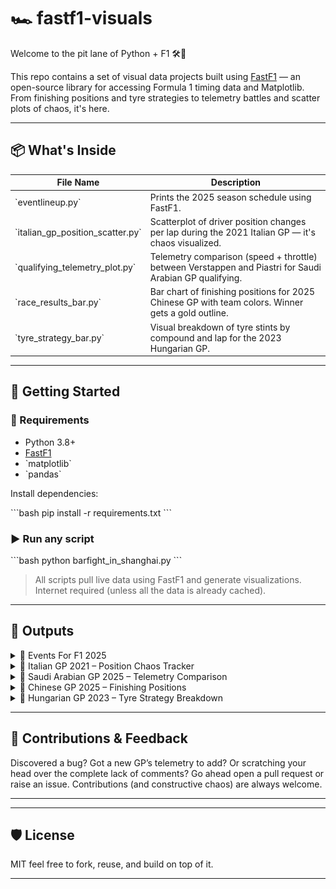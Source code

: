 # 🏎️ fastf1-visuals

Welcome to the pit lane of Python + F1 🛠️🏁

This repo contains a set of visual data projects built using [FastF1](https://theoehrly.github.io/Fast-F1/) — an open-source library for accessing Formula 1 timing data and Matplotlib.  
From finishing positions and tyre strategies to telemetry battles and scatter plots of chaos, it's here.

---

## 📦 What's Inside

| File Name                        | Description |
|----------------------------------|-------------|
| \`eventlineup.py\`                | Prints the 2025 season schedule using FastF1. |
| \`italian_gp_position_scatter.py\`       | Scatterplot of driver position changes per lap during the 2021 Italian GP — it's chaos visualized. |
| \`qualifying_telemetry_plot.py\`  | Telemetry comparison (speed + throttle) between Verstappen and Piastri for Saudi Arabian GP qualifying. |
| \`race_results_bar.py\`       | Bar chart of finishing positions for 2025 Chinese GP with team colors. Winner gets a gold outline. |
| \`tyre_strategy_bar.py\`          | Visual breakdown of tyre stints by compound and lap for the 2023 Hungarian GP. |

---

## 🚀 Getting Started

### 🔧 Requirements

- Python 3.8+
- [FastF1](https://pypi.org/project/fastf1/)
- \`matplotlib\`
- \`pandas\`

Install dependencies:

\`\`\`bash
pip install -r requirements.txt
\`\`\`

### ▶️ Run any script

\`\`\`bash
python barfight_in_shanghai.py
\`\`\`

> All scripts pull live data using FastF1 and generate visualizations. Internet required (unless all the data is already cached).

---

## 📸 Outputs

<details>
  <summary>🏁 Events For F1 2025</summary>

![Schedule](.github/screenshots/eventlineup.png)

Shows all the races that will be held in 2025

</details>

<details>
  <summary>🎢 Italian GP 2021 – Position Chaos Tracker</summary>

![Position Scatter](.github/screenshots/italian_gp_position_scatter_1.png)
Position Scatter.

![Tabular form in the console](.github/screenshots/italian_gp_position_scatter_2.png)
Tabular form in the console.

Scatterplot showing how drivers gained/lost positions lap-by-lap.

</details>

<details>
  <summary>🧪 Saudi Arabian GP 2025 – Telemetry Comparison</summary>

![Telemetry](.github/screenshots/qualifying_telemetry_plot.png)

Speed and throttle comparison between Max Verstappen and Oscar Piastri during qualifying.  
0.010s difference. Epic stuff.

</details>

<details>
  <summary>🏁 Chinese GP 2025 – Finishing Positions</summary>

![Chinese GP](.github/screenshots/race_results_bar_1.png)
The graph.

![Chinese GP tabular form](.github/screenshots/race_results_bar_2.png)
The data is displayed on the console.

Bar chart showing finishing order, color-coded by team.  
Gold outline for the winner (Verstappen, obviously).

</details>

<details>
  <summary>🎯 Hungarian GP 2023 – Tyre Strategy Breakdown</summary>

![Tyre Strategy](.github/screenshots/tyre_strategy_bar_1.png)
The graph.

![Tyre Strategy data](.github/screenshots/tyre_strategy_bar_2.png)
The data is displayed on the console.

Bar chart showing tyre stints for each driver by compound.  

</details>

---

## 🙌 Contributions & Feedback

Discovered a bug? Got a new GP’s telemetry to add? Or scratching your head over the complete lack of comments?
Go ahead open a pull request or raise an issue. Contributions (and constructive chaos) are always welcome.

---

---

## 🛡️ License

MIT  feel free to fork, reuse, and build on top of it.

---




